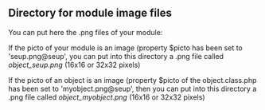 
Directory for module image files
--------------------------------

You can put here the .png files of your module:


If the picto of your module is an image (property $picto has been set to 'seup.png@seup', you can put into this
directory a .png file called *object_seup.png* (16x16 or 32x32 pixels)


If the picto of an object is an image (property $picto of the object.class.php has been set to 'myobject.png@seup', then you can put into this
directory a .png file called *object_myobject.png* (16x16 or 32x32 pixels)

